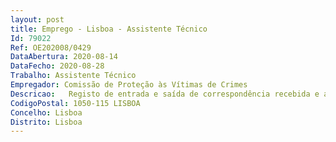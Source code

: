```yaml
--- 
layout: post
title: Emprego - Lisboa - Assistente Técnico
Id: 79022
Ref: OE202008/0429
DataAbertura: 2020-08-14
DataFecho: 2020-08-28
Trabalho: Assistente Técnico
Empregador: Comissão de Proteção às Vítimas de Crimes
Descricao:   Registo de entrada e saída de correspondência recebida e a expedir pela CPVC e respetiva classificação e arquivo   Análise de todos os requerimentos apresentados pelas vítimas de crimes e autuação como processo e tramitação dos mesmos   Auxilio aos membros da Comissão na instrução de processos resultantes de requerimentos apresentados pelas vítimas de crimes   Recolha, análise e tratamento de dados estatísticos dos processos registados na CPVC   Carregamento e atualização do site da internet da Comissão   Assessorar os membros da Comissão em tudo o que eles necessitem.
CodigoPostal: 1050-115 LISBOA
Concelho: Lisboa
Distrito: Lisboa
--- 
```

